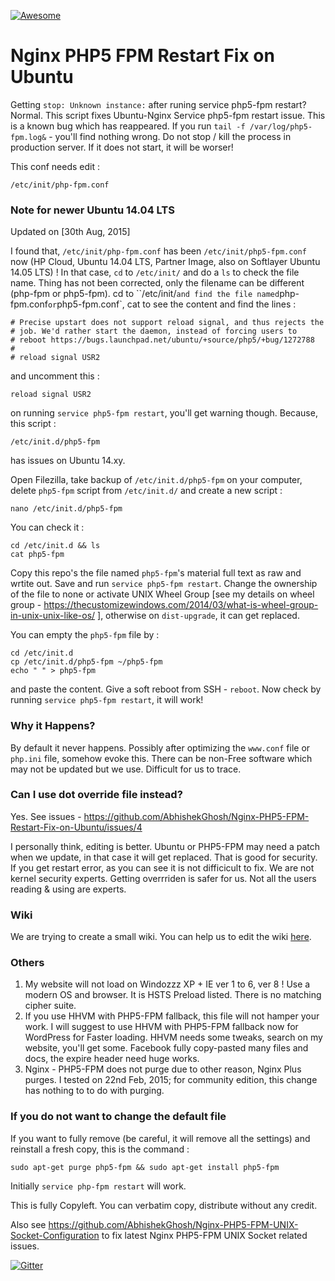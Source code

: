 [![Awesome](https://cdn.rawgit.com/sindresorhus/awesome/d7305f38d29fed78fa85652e3a63e154dd8e8829/media/badge.svg)](https://github.com/AbhishekGhosh/Nginx-PHP5-FPM-Restart-Fix-on-Ubuntu)

Nginx PHP5 FPM Restart Fix on Ubuntu
====================================
Getting `stop: Unknown instance:` after runing service php5-fpm restart? Normal. This script fixes Ubuntu-Nginx Service php5-fpm restart issue. This is a known bug which has reappeared. If you run `tail -f /var/log/php5-fpm.log&` - you'll find nothing wrong. Do not stop / kill the process in production server. If it does not start, it will be worser! 

This conf needs edit :

`/etc/init/php-fpm.conf`

### Note for newer Ubuntu 14.04 LTS

Updated on [30th Aug, 2015] 

I found that, `/etc/init/php-fpm.conf` has been `/etc/init/php5-fpm.conf` now (HP Cloud, Ubuntu 14.04 LTS, Partner Image, also on Softlayer Ubuntu 14.05 LTS) ! In that case, `cd` to `/etc/init/` and do a `ls` to check the file name. Thing has not been corrected, only the filename can be different (php-fpm or php5-fpm). cd to ``/etc/init/` and find the file named `php-fpm.conf` or `php5-fpm.conf`, cat to see the content and find the lines :

````
# Precise upstart does not support reload signal, and thus rejects the
# job. We'd rather start the daemon, instead of forcing users to
# reboot https://bugs.launchpad.net/ubuntu/+source/php5/+bug/1272788
#
# reload signal USR2
````

and uncomment this :

`reload signal USR2`

on running `service php5-fpm restart`, you'll get warning though. Because, this script :

`/etc/init.d/php5-fpm`

has issues on Ubuntu 14.xy.

Open Filezilla, take backup of `/etc/init.d/php5-fpm` on your computer, delete `php5-fpm` script from `/etc/init.d/` and create a new script :

`nano /etc/init.d/php5-fpm`

You can check it :

````
cd /etc/init.d && ls
cat php5-fpm 
````

Copy this repo's the file named `php5-fpm`'s material full text as raw and wrtite out.
Save and run `service php5-fpm restart`. 
Change the ownership of the file to none or activate UNIX Wheel Group [see my details on wheel group - https://thecustomizewindows.com/2014/03/what-is-wheel-group-in-unix-unix-like-os/ ], 
otherwise on `dist-upgrade`, it can get replaced.

You can empty the `php5-fpm` file by :

````
cd /etc/init.d
cp /etc/init.d/php5-fpm ~/php5-fpm
echo " " > php5-fpm
````
and paste the content. Give a soft reboot from SSH - `reboot`. Now check by running `service php5-fpm restart`, it will work!

### Why it Happens?

By default it never happens. Possibly after optimizing the `www.conf` file or `php.ini` file, somehow evoke this. There can be non-Free software which may not be updated but we use. Difficult for us to trace.

### Can I use dot override file instead?

Yes. See issues - https://github.com/AbhishekGhosh/Nginx-PHP5-FPM-Restart-Fix-on-Ubuntu/issues/4

I personally think, editing is better. Ubuntu or PHP5-FPM may need a patch when we update, in that case it will get replaced. That is good for security. If you get restart error, as you can see it is not difficicult to fix. We are not kernel security experts. Getting overrriden is safer for us. Not all the users reading & using are experts.

### Wiki

We are trying to create a small wiki. You can help us to edit the wiki [here](https://github.com/AbhishekGhosh/Nginx-PHP5-FPM-Restart-Fix-on-Ubuntu/wiki).

### Others

1. My website will not load on Windozzz XP + IE ver 1 to 6, ver 8 ! Use a modern OS and browser. It is HSTS Preload listed. There is no matching cipher suite.
2. If you use HHVM with PHP5-FPM fallback, this file will not hamper your work. I will suggest to use HHVM with PHP5-FPM fallback now for WordPress for Faster loading. HHVM needs some tweaks, search on my website, you'll get some. Facebook fully copy-pasted many files and docs, the expire header need huge works. 
3. Nginx - PHP5-FPM does not purge due to other reason, Nginx Plus purges. I tested on 22nd Feb, 2015; for community edition, this change has nothing to to do with purging. 

### If you do not want to change the default file

If you want to fully remove (be careful, it will remove all the settings) and reinstall a fresh copy, this is the command :

````
sudo apt-get purge php5-fpm && sudo apt-get install php5-fpm

````

Initially `service php-fpm restart` will work.

This is fully Copyleft. You can verbatim copy, distribute without any credit. 

Also see https://github.com/AbhishekGhosh/Nginx-PHP5-FPM-UNIX-Socket-Configuration to fix latest Nginx PHP5-FPM UNIX Socket related issues.

[![Gitter](https://badges.gitter.im/Join%20Chat.svg)](https://gitter.im/AbhishekGhosh/Nginx-PHP5-FPM-Restart-Fix-on-Ubuntu?utm_source=badge&utm_medium=badge&utm_campaign=pr-badge)
